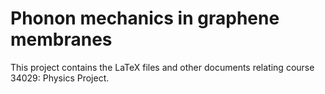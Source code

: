 # Phonon mechanics in graphene membranes
This project contains the LaTeX files and other documents relating course 34029: Physics Project.
